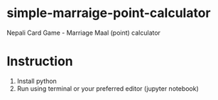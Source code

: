 # simple-marraige-point-calculator
Nepali Card Game - Marriage Maal (point) calculator

# Instruction 
1. Install python 
2. Run using terminal or your preferred editor (jupyter notebook)
